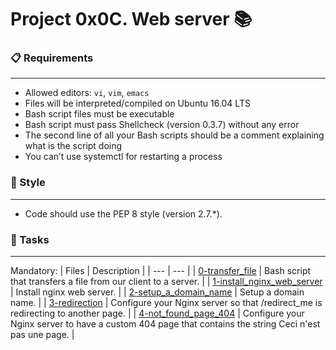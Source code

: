 # Project 0x0C. Web server 📚

### 📋 Requirements
***
* Allowed editors: `vi`, `vim`, `emacs`
* Files will be interpreted/compiled on Ubuntu 16.04 LTS
* Bash script files must be executable
* Bash script must pass Shellcheck (version 0.3.7) without any error
* The second line of all your Bash scripts should be a comment explaining what is the script doing
* You can’t use systemctl for restarting a process

### 🎨 Style
***
* Code should use the PEP 8 style (version 2.7.*).

### 🎯 Tasks
***
Mandatory:
| Files | Description |
| --- | --- |
| [0-transfer_file]() | Bash script that transfers a file from our client to a server. |
| [1-install_nginx_web_server]() | Install nginx web server. |
| [2-setup_a_domain_name]() | Setup a domain name. |
| [3-redirection]() | Configure your Nginx server so that /redirect_me is redirecting to another page. |
| [4-not_found_page_404]() | Configure your Nginx server to have a custom 404 page that contains the string Ceci n'est pas une page. |

